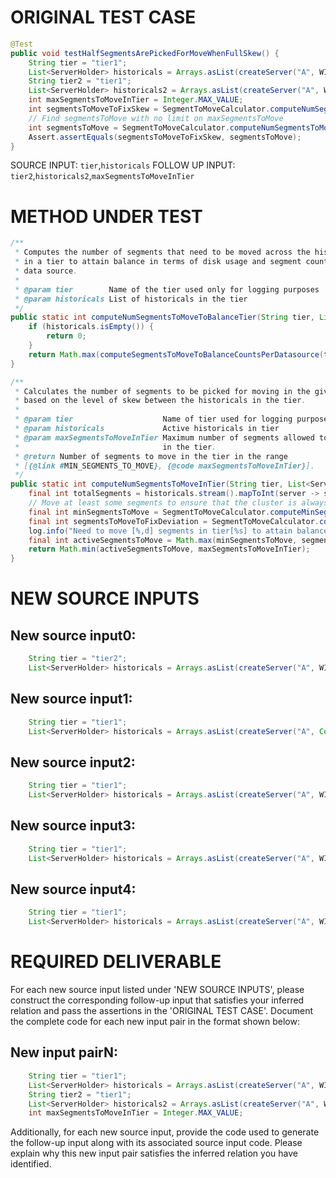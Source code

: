 # ORIGINAL TEST CASE
```java
@Test
public void testHalfSegmentsArePickedForMoveWhenFullSkew() {
    String tier = "tier1";
    List<ServerHolder> historicals = Arrays.asList(createServer("A", WIKI_SEGMENTS), createServer("B", Collections.emptyList()));
    String tier2 = "tier1";
    List<ServerHolder> historicals2 = Arrays.asList(createServer("A", WIKI_SEGMENTS), createServer("B", Collections.emptyList()));
    int maxSegmentsToMoveInTier = Integer.MAX_VALUE;
    int segmentsToMoveToFixSkew = SegmentToMoveCalculator.computeNumSegmentsToMoveToBalanceTier(tier, historicals);
    // Find segmentsToMove with no limit on maxSegmentsToMove
    int segmentsToMove = SegmentToMoveCalculator.computeNumSegmentsToMoveInTier(tier2, historicals2, maxSegmentsToMoveInTier);
    Assert.assertEquals(segmentsToMoveToFixSkew, segmentsToMove);
}

```
SOURCE INPUT: `tier`,`historicals`
FOLLOW UP INPUT: `tier2`,`historicals2`,`maxSegmentsToMoveInTier`


# METHOD UNDER TEST
```java
/**
 * Computes the number of segments that need to be moved across the historicals
 * in a tier to attain balance in terms of disk usage and segment counts per
 * data source.
 *
 * @param tier        Name of the tier used only for logging purposes
 * @param historicals List of historicals in the tier
 */
public static int computeNumSegmentsToMoveToBalanceTier(String tier, List<ServerHolder> historicals) {
    if (historicals.isEmpty()) {
        return 0;
    }
    return Math.max(computeSegmentsToMoveToBalanceCountsPerDatasource(tier, historicals), computeSegmentsToMoveToBalanceDiskUsage(tier, historicals));
}

/**
 * Calculates the number of segments to be picked for moving in the given tier,
 * based on the level of skew between the historicals in the tier.
 *
 * @param tier                    Name of tier used for logging purposes
 * @param historicals             Active historicals in tier
 * @param maxSegmentsToMoveInTier Maximum number of segments allowed to be moved
 *                                in the tier.
 * @return Number of segments to move in the tier in the range
 * [{@link #MIN_SEGMENTS_TO_MOVE}, {@code maxSegmentsToMoveInTier}].
 */
public static int computeNumSegmentsToMoveInTier(String tier, List<ServerHolder> historicals, int maxSegmentsToMoveInTier) {
    final int totalSegments = historicals.stream().mapToInt(server -> server.getProjectedSegments().getTotalSegmentCount()).sum();
    // Move at least some segments to ensure that the cluster is always balancing itself
    final int minSegmentsToMove = SegmentToMoveCalculator.computeMinSegmentsToMoveInTier(totalSegments);
    final int segmentsToMoveToFixDeviation = SegmentToMoveCalculator.computeNumSegmentsToMoveToBalanceTier(tier, historicals);
    log.info("Need to move [%,d] segments in tier[%s] to attain balance. Allowed values are [min=%d, max=%d].", segmentsToMoveToFixDeviation, tier, minSegmentsToMove, maxSegmentsToMoveInTier);
    final int activeSegmentsToMove = Math.max(minSegmentsToMove, segmentsToMoveToFixDeviation);
    return Math.min(activeSegmentsToMove, maxSegmentsToMoveInTier);
}

```


# NEW SOURCE INPUTS
## New source input0:
```java
    String tier = "tier2";
    List<ServerHolder> historicals = Arrays.asList(createServer("A", WIKI_SEGMENTS), createServer("B", Collections.emptyList()), createServer("C", WIKI_SEGMENTS));
```

## New source input1:
```java
    String tier = "tier1";
    List<ServerHolder> historicals = Arrays.asList(createServer("A", Collections.emptyList()), createServer("B", Collections.emptyList()));
```

## New source input2:
```java
    String tier = "tier1";
    List<ServerHolder> historicals = Arrays.asList(createServer("A", WIKI_SEGMENTS), createServer("B", WIKI_SEGMENTS), createServer("C", WIKI_SEGMENTS));
```

## New source input3:
```java
    String tier = "tier1";
    List<ServerHolder> historicals = Arrays.asList(createServer("A", WIKI_SEGMENTS), createServer("B", WIKI_SEGMENTS), createServer("C", WIKI_SEGMENTS), createServer("D", WIKI_SEGMENTS));
```

## New source input4:
```java
    String tier = "tier1";
    List<ServerHolder> historicals = Arrays.asList(createServer("A", WIKI_SEGMENTS), createServer("B", WIKI_SEGMENTS), createServer("C", Collections.emptyList()));
```



# REQUIRED DELIVERABLE
For each new source input listed under 'NEW SOURCE INPUTS', please construct the corresponding follow-up input that satisfies your inferred relation and pass the assertions in the 'ORIGINAL TEST CASE'. Document the complete code for each new input pair in the format shown below:
## New input pairN:
```java
    String tier = "tier1";
    List<ServerHolder> historicals = Arrays.asList(createServer("A", WIKI_SEGMENTS), createServer("B", Collections.emptyList()));
    String tier2 = "tier1";
    List<ServerHolder> historicals2 = Arrays.asList(createServer("A", WIKI_SEGMENTS), createServer("B", Collections.emptyList()));
    int maxSegmentsToMoveInTier = Integer.MAX_VALUE;
```

Additionally, for each new source input, provide the code used to generate the follow-up input along with its associated source input code. Please explain why this new input pair satisfies the inferred relation you have identified.